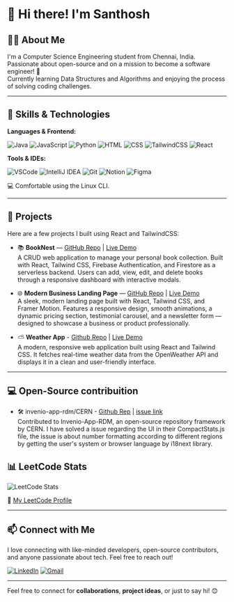 # 👋 Hi there! I'm Santhosh

## 🧑‍💻 About Me
I'm a Computer Science Engineering student from Chennai, India. Passionate about open-source and on a mission to become a software engineer! 🚀  
Currently learning Data Structures and Algorithms and enjoying the process of solving coding challenges.

---

## 🌱 Skills & Technologies

**Languages & Frontend:**  

![Java](https://img.shields.io/badge/Java-007396?logo=java&logoColor=white)
![JavaScript](https://img.shields.io/badge/JavaScript-F7DF1E?logo=javascript&logoColor=black)
![Python](https://img.shields.io/badge/Python-3776AB?logo=python&logoColor=white)
![HTML](https://img.shields.io/badge/HTML5-E34F26?logo=html5&logoColor=white)
![CSS](https://img.shields.io/badge/CSS3-1572B6?logo=css3&logoColor=white)
![TailwindCSS](https://img.shields.io/badge/Tailwind-06B6D4?logo=tailwindcss&logoColor=white)
![React](https://img.shields.io/badge/React-61DAFB?logo=react&logoColor=black)

**Tools & IDEs:**  

![VSCode](https://img.shields.io/badge/VSCode-007ACC?logo=visual-studio-code&logoColor=white)
![IntelliJ IDEA](https://img.shields.io/badge/IntelliJ-000000?logo=intellij-idea&logoColor=white)
![Git](https://img.shields.io/badge/Git-F05032?logo=git&logoColor=white)
![Notion](https://img.shields.io/badge/Notion-000000?logo=notion&logoColor=white)
![Figma](https://img.shields.io/badge/Figma-F24E1E?logo=figma&logoColor=white)

💻 Comfortable using the Linux CLI.

---

## 💼 Projects

Here are a few projects I built using React and TailwindCSS:

- 📚 **BookNest** — [GitHub Repo](https://github.com/Sandy-07-coder/BookNest) | [Live Demo](https://book-nest-jade.vercel.app/)  <br>
  A CRUD web application to manage your personal book collection. Built with React, Tailwind CSS, Firebase Authentication, and Firestore as a serverless backend. Users can add, view, edit, and delete books through a responsive dashboard with interactive modals.

- 🌐 **Modern Business Landing Page** — [GitHub Repo](https://github.com/Sandy-07-coder/React-Landing-Page-TailwindCSS) | [Live Demo](https://react-landing-page-tailwind-css-jet.vercel.app/)  <br>
  A sleek, modern landing page built with React, Tailwind CSS, and Framer Motion. Features a responsive design, smooth animations, a dynamic pricing section, testimonial carousel, and a newsletter form — designed to showcase a business or product professionally.

- ⛅ **Weather App** - [Github Repo](https://github.com/Sandy-07-coder/Weather-App) | [Live Demo](https://weather-app-phi-seven-26.vercel.app/) <br>
    A modern, responsive web application built using React and Tailwind CSS. It fetches real-time weather data from the OpenWeather API and displays it in a clean and user-friendly interface.

---

## 💻 Open-Source contribuition

- 🛠️ invenio-app-rdm/CERN - [Github Rep](https://github.com/inveniosoftware/invenio-app-rdm) | [issue link](https://github.com/inveniosoftware/invenio-app-rdm/issues/3137) <br>
  Contributed to Invenio-App-RDM, an open-source repository framework by CERN. I have solved a issue regarding the UI in their CompactStats.js file, the issue is about number formatting according to different regions by getting the user's system or browser language by i18next library.

## 📊 LeetCode Stats

![LeetCode Stats](https://leetcard.jacoblin.cool/Santhosh_Sandy_07?theme=dark&font=Baloo&ext=activity)

🔗 [My LeetCode Profile](https://leetcode.com/u/Santhosh_Sandy_07/)

---

## 📫 Connect with Me

I love connecting with like-minded developers, open-source contributors, and anyone passionate about tech. Feel free to reach out!

[![LinkedIn](https://img.shields.io/badge/LinkedIn-Connect-blue?logo=linkedin)](https://www.linkedin.com/in/santhosh2673/)
[![Gmail](https://img.shields.io/badge/Gmail-Email-red?logo=gmail&logoColor=white)](mailto:santhoshprogrammer07@gmail.com)

---

Feel free to connect for **collaborations**, **project ideas**, or just to say hi! 😊

